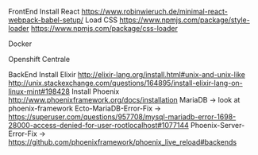 FrontEnd
	Install React
		https://www.robinwieruch.de/minimal-react-webpack-babel-setup/
	Load CSS
		https://www.npmjs.com/package/style-loader
		https://www.npmjs.com/package/css-loader


Docker

Openshift Centrale


BackEnd
	Install Elixir
		http://elixir-lang.org/install.html#unix-and-unix-like
		http://unix.stackexchange.com/questions/164895/install-elixir-lang-on-linux-mint#198428
	Install Phoenix
		http://www.phoenixframework.org/docs/installation
		MariaDB -> look at phoenix-framework
		Ecto-MariaDB-Error-Fix -> https://superuser.com/questions/957708/mysql-mariadb-error-1698-28000-access-denied-for-user-rootlocalhost#1077144
		Phoenix-Server-Error-Fix -> https://github.com/phoenixframework/phoenix_live_reload#backends
